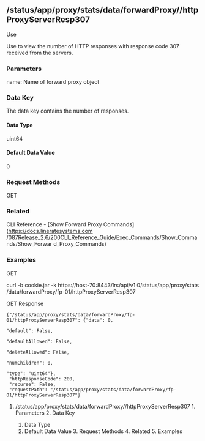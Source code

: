 ## /status/app/proxy/stats/data/forwardProxy/<name>/httpProxyServerResp307

Use

Use to view the number of HTTP responses with response code 307 received from
the servers.

### Parameters

name: Name of forward proxy object

### Data Key

The data key contains the number of responses.

#### Data Type

uint64

#### Default Data Value

0

### Request Methods

GET

### Related

CLI Reference - [Show Forward Proxy Commands](https://docs.lineratesystems.com
/087Release_2.6/200CLI_Reference_Guide/Exec_Commands/Show_Commands/Show_Forwar
d_Proxy_Commands)

### Examples

GET

curl -b cookie.jar -k https://host-70:8443/lrs/api/v1.0/status/app/proxy/stats
/data/forwardProxy/fp-01/httpProxyServerResp307

GET Response

    
    {"/status/app/proxy/stats/data/forwardProxy/fp-01/httpProxyServerResp307": {"data": 0,
                                                                                 "default": False,
                                                                                 "defaultAllowed": False,
                                                                                 "deleteAllowed": False,
                                                                                 "numChildren": 0,
                                                                                 "type": "uint64"},
     "httpResponseCode": 200,
     "recurse": False,
     "requestPath": "/status/app/proxy/stats/data/forwardProxy/fp-01/httpProxyServerResp307"}
    

  1. /status/app/proxy/stats/data/forwardProxy/<name>/httpProxyServerResp307
    1. Parameters
    2. Data Key
      1. Data Type
      2. Default Data Value
    3. Request Methods
    4. Related
    5. Examples

